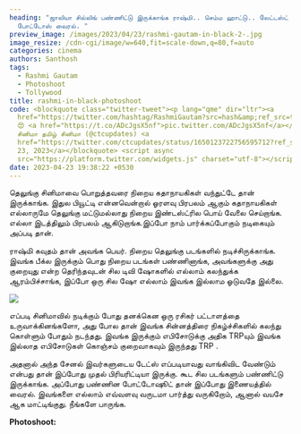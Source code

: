 ```yaml
---
heading: "ஜாலியா சில்லிங் பண்ணிட்டு இருக்காங்க ராஷ்மி.. செம்ம ஹாட்டு.. லேட்டஸ்ட்
  போட்டோஸ் வைரல். "
preview_image: /images/2023/04/23/rashmi-gautam-in-black-2-.jpg
image_resize: /cdn-cgi/image/w=640,fit=scale-down,q=80,f=auto
categories: cinema
authors: Santhosh
tags:
  - Rashmi Gautam
  - Photoshoot
  - Tollywood
title: rashmi-in-black-photoshoot
code: <blockquote class="twitter-tweet"><p lang="qme" dir="ltr"><a
  href="https://twitter.com/hashtag/RashmiGautam?src=hash&amp;ref_src=twsrc%5Etfw">#RashmiGautam</a>
  😍 <a href="https://t.co/ADcJgsX5nf">pic.twitter.com/ADcJgsX5nf</a></p>&mdash;
  சினிமா தமிழ் சினிமா (@ctcupdates) <a
  href="https://twitter.com/ctcupdates/status/1650123722756595712?ref_src=twsrc%5Etfw">April
  23, 2023</a></blockquote> <script async
  src="https://platform.twitter.com/widgets.js" charset="utf-8"></script>
date: 2023-04-23 19:38:22 +0530
---
```

தெலுங்கு சினிமாவை பொறுத்தவரை நிறைய கதாநாயகிகள் வந்துட்டே தான் இருக்காங்க. இதுல பியூட்டி என்னவென்றால் ஓரளவு பிரபலம் ஆகும் கதாநாயகிகள் எல்லாருமே தெலுங்கு மட்டுமல்லாது நிறைய இண்டஸ்ட்ரில பொய் வேலை செய்றாங்க. எல்லா இடத்திலும் பிரபலம் ஆகிடுறாங்க.இப்போ நாம் பார்க்கப்போகும் நடிகையும் அப்படி தான்.

ராஷ்மி கவுதம் தான் அவங்க பெயர். நிறைய தெலுங்கு படங்களில் நடிச்சிருக்காங்க. இவங்க பீக்ல இருக்கும் பொது நிறைய படங்கள் பண்ணினாங்க, அவங்களுக்கு அது குறையுது என்ற தெரிந்தவுடன் சில டிவி ஷோகளில் எல்லாம் கலந்துக்க ஆரம்பிச்சாங்க, இப்போ ஒரு சில ஷோ எல்லாம் இவங்க இல்லாம ஓடுவதே இல்லை.

![](/images/2023/04/23/rashmi-gautam-in-black-1-.jpg)

எப்படி சினிமாவில் நடிக்கும் போது தனக்கென ஒரு ரசிகர் பட்டாளத்தை உருவாக்கினங்களோ, அது போல தான் இவங்க சின்னத்திரை நிகழ்ச்சிகளில் கலந்து கொள்ளும் போதும் நடந்தது. இவங்க இருக்கும் எபிசோடுக்கு அதிக TRPயும் இவங்க இல்லாத எபிசோடுகள் கொஞ்சம் குறைவாகவும் இருந்தது TRP .

அதனால் அந்த சேனல் இவர்களுடைய டேட்ஸ் எப்படியாவது வாங்கிவிட வேண்டும் என்பது தான் இப்போது முதல் பிரியரிட்டியா இருக்கு. கூட சில படங்களும் பண்ணிட்டு இருக்காங்க. அப்போது பண்ணின போட்டோஷூட் தான் இப்போது இணையத்தில் வைரல். இவங்களை எல்லாம் எவ்வளவு வருடமா பார்த்து வருகிறோம், ஆனால் வயசே ஆக மாட்டிங்குது. நீங்களே பாருங்க. 

**Ph﻿otoshoot:**